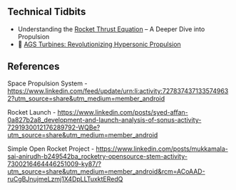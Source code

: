 # 

## Technical Tidbits
- Understanding the [Rocket Thrust Equation](https://www.linkedin.com/posts/jitesh-swami-7959721aa_rocketscience-aerospaceengineering-propulsion-activity-7332743373671350273-Qs-5/?utm_source=share&utm_medium=member_android&rcm=ACoAAD-ruCgBJnujmeLzmj1X4DpLLTuxktERedQ) – A Deeper Dive into Propulsion
- 🚀 [AGS Turbines: Revolutionizing Hypersonic Propulsion](https://www.linkedin.com/posts/honey-yadav-608420261_mechanicalengineering-hypersonics-jetengines-activity-7334184862259494912-A0dn/?utm_source=share&utm_medium=member_android&rcm=ACoAAD-ruCgBJnujmeLzmj1X4DpLLTuxktERedQ)
## References

Space Propulsion System  - https://www.linkedin.com/feed/update/urn:li:activity:7278374371335749632?utm_source=share&utm_medium=member_android

Rocket Launch - https://www.linkedin.com/posts/syed-affan-0a827b2a8_development-and-launch-analysis-of-sonus-activity-7291930012176289792-WQBe?utm_source=share&utm_medium=member_android
 
Simple Open Rocket Project -  https://www.linkedin.com/posts/mukkamala-sai-anirudh-b249542ba_rocketry-opensource-stem-activity-7300216464446251009-ky87/?utm_source=share&utm_medium=member_android&rcm=ACoAAD-ruCgBJnujmeLzmj1X4DpLLTuxktERedQ
